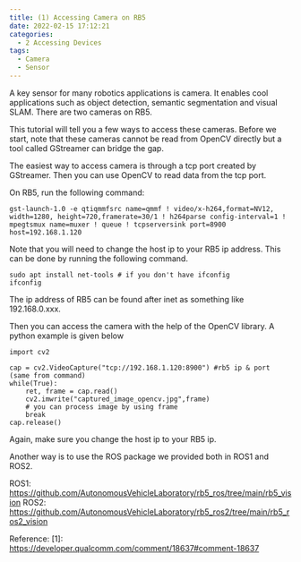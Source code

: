 ```yaml
---
title: (1) Accessing Camera on RB5
date: 2022-02-15 17:12:21
categories:
  - 2 Accessing Devices
tags:
  - Camera
  - Sensor
---
```


A key sensor for many robotics applications is camera. It enables cool applications such as object detection, semantic segmentation and visual SLAM. There are two cameras on RB5.

This tutorial will tell you a few ways to access these cameras. Before we start, note that these cameras cannot be read from OpenCV directly but a tool called GStreamer can bridge the gap.

The easiest way to access camera is through a tcp port created by GStreamer. Then you can use OpenCV to read data from the tcp port.

On RB5, run the following command:

```
gst-launch-1.0 -e qtiqmmfsrc name=qmmf ! video/x-h264,format=NV12, width=1280, height=720,framerate=30/1 ! h264parse config-interval=1 ! mpegtsmux name=muxer ! queue ! tcpserversink port=8900 host=192.168.1.120
```

Note that you will need to change the host ip to your RB5 ip address. This can be done by running the following command.

```
sudo apt install net-tools # if you don't have ifconfig
ifconfig
```

The ip address of RB5 can be found after inet as something like 192.168.0.xxx.

Then you can access the camera with the help of the OpenCV library. A python example is given below

```
import cv2

cap = cv2.VideoCapture("tcp://192.168.1.120:8900") #rb5 ip & port (same from command)
while(True):
    ret, frame = cap.read()
    cv2.imwrite("captured_image_opencv.jpg",frame)
    # you can process image by using frame 
    break
cap.release()
```

Again, make sure you change the host ip to your RB5 ip.

Another way is to use the ROS package we provided both in ROS1 and ROS2.

ROS1: https://github.com/AutonomousVehicleLaboratory/rb5_ros/tree/main/rb5_vision
ROS2: https://github.com/AutonomousVehicleLaboratory/rb5_ros2/tree/main/rb5_ros2_vision

Reference:
[1]: https://developer.qualcomm.com/comment/18637#comment-18637